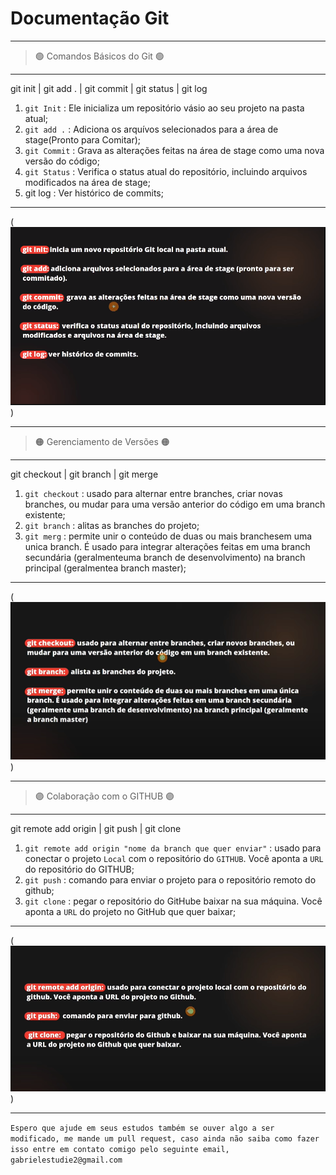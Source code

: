# Documentação Git #

---

 > 🟢 Comandos Básicos do Git 🟢

---

 git init | git add . | git commit | git status | git log

 1. ```git Init``` : Ele inicializa um repositório vásio ao seu projeto na pasta atual;
 2. ```git add .``` : Adiciona os arquívos selecionados para a área de stage(Pronto para Comitar);
 3. ```git Commit``` : Grava as alterações feitas na área de stage como uma nova versão do código;
 4. ```git Status``` : Verifica o status atual do repositório, incluindo arquivos modificados na área de stage;
 5. git log : Ver histórico de commits;

---

(![2. Imagem descritiva e visual de Primeiros comando em Git](img/Primeiros_comandos-Git.png))

---

 > 🟠 Gerenciamento de Versões 🟠

---

 git checkout | git branch | git merge

1. ```git checkout``` : usado para alternar entre branches, criar novas branches, ou mudar para uma versão anterior do código em uma branch existente;
2. ```git branch``` : alitas as branches do projeto;
3. ```git merg``` : permite unir o conteúdo de duas ou mais branchesem uma unica branch. É usado para integrar alterações feitas em uma branch secundária (geralmenteuma branch de desenvolvimento) na branch principal (geralmentea branch master);

---

(![2. Imagem descritiva e visual de Gerenciamento de Versões](img/Gerenciamento_de_vercoes.png))

---

 > 🟣 Colaboração com o GITHUB 🟣

---

 git remote add origin | git push | git clone

  1. ```git remote add origin "nome da branch que quer enviar"``` : usado para conectar o projeto ```Local``` com o repositório do ```GITHUB```. Você aponta a ```URL``` do repositório do GITHUB;
  2. ```git push``` : comando para enviar o projeto para o repositório remoto do github;
  3. ```git clone``` : pegar o repositório do GitHube baixar na sua máquina. Você aponta a ```URL``` do projeto no GitHub que quer baixar;

  ---

(![3. Imagem descritiva e visual de colaboração com o GitHub](img\Colaboracao_com_o_github.png))

  ---

  ```Espero que ajude em seus estudos também se ouver algo a ser modificado, me mande um pull request, caso ainda não saiba como fazer isso entre em contato comigo pelo seguinte email, gabrielestudie2@gmail.com```
